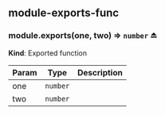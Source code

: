 <a name="module_module-exports-func"></a>
## module-exports-func
  
<a name="exp_module_module-exports-func--module.exports"></a>
### module.exports(one, two) ⇒ `number` ⏏  
**Kind**: Exported function  

| Param | Type     | Description |
| ----- | -------- | ----------- |
| one   | `number` |             |
| two   | `number` |             |


